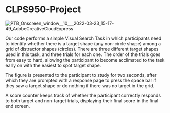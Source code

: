 # CLPS950-Project
![PTB_Onscreen_window__10___2022-03-23_15-17-49_AdobeCreativeCloudExpress](https://user-images.githubusercontent.com/101289122/159779438-47450fc7-bca2-431e-8e58-16340ec711a3.gif)

Our code performs a simple Visual Search Task in which participants need to identify whether there is a target shape (any non-circle shape) among a grid of distractor shapes (circles). There are three different target shapes used in this task, and three trials for each one. The order of the trials goes from easy to hard, allowing the participant to become acclimated to the task early on with the easiest to spot target shape.

The figure is presented to the participant to study for two seconds, after which they are prompted with a response page to press the space bar if they saw a target shape or do nothing if there was no target in the grid.

A score counter keeps track of whether the participant correctly responds to both target and non-target trials, displaying their final score in the final end screen.
